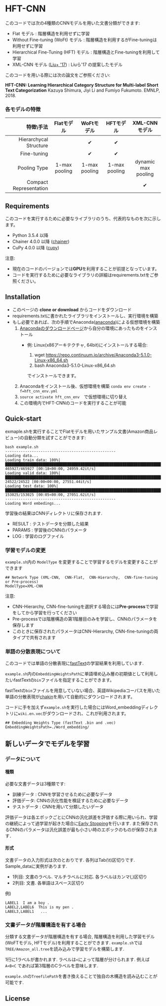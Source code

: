 HFT-CNN
==
このコードでは次の4種類のCNNモデルを用いた文書分類ができます:
* Flat モデル : 階層構造を利用せずに学習
* Without Fine-tuning (WoFt) モデル : 階層構造を利用するがFine-tuningは利用せずに学習
* Hierarchical Fine-Tuning (HFT) モデル : 階層構造とFine-tuningを利用して学習
* XML-CNN モデル ([Liu+ '17](http://nyc.lti.cs.cmu.edu/yiming/Publications/jliu-sigir17.pdf)) : Liuら'17 の提案したモデル

このコードを用いる際には次の論文をご参照ください: 

**HFT-CNN: Learning Hierarchical Category Structure for Multi-label Short Text Categorization** Kazuya Shimura, Jiyi Li and Fumiyo Fukumoto. EMNLP, 2018.


### 各モデルの特徴

|              特徴\手法 |   Flatモデル  |   WoFtモデル  |   HFTモデル   |    XML-CNNモデル    |
|-----------------------:|:-------------:|:-------------:|:-------------:|:-------------------:|
|              Hierarchycal Structure |               |       ✔       |       ✔       |                     |
|            Fine-tuning |               |       ✔       |       ✔       |                     |
|                Pooling Type | 1-max pooling | 1-max pooling | 1-max pooling | dynamic max pooling |
| Compact Representation |               |               |               |          ✔          |

## Requirements
このコードを実行するために必要なライブラリのうち、代表的なものを次に示します。
* Python 3.5.4 以降
* Chainer 4.0.0 以降 ([chainer](http://chainer.org/))
* CuPy 4.0.0 以降 ([cupy](https://cupy.chainer.org/))

注意: 
* 現在のコードのバージョンでは**GPU**を利用することが前提となっています。
* コードを実行するために必要なライブラリの詳細はrequirements.txtをご参照ください。

## Installation
* このページの **clone or download** からコードをダウンロード
* requirements.txtに書かれたライブラリをインストールし、実行環境を構築
* もし必要であれば、次の手順でAnaconda([anaconda](https://www.anaconda.com/enterprise/))による仮想環境を構築
    1. [Anacondaのダウンロードページ](https://www.anaconda.com/download/)から自分の環境にあったものをインストール
        * 例: Linux(x86アーキテクチャ, 64bit)にインストールする場合:
            1. wget https://repo.continuum.io/archive/Anaconda3-5.1.0-Linux-x86_64.sh
            1. bash Anaconda3-5.1.0-Linux-x86_64.sh
            
            でインストールできます。
    3. Anacondaをインストール後、仮想環境を構築
        ```conda env create -f=hft_cnn_env.yml```
    4. ```source activate hft_cnn_env```　で仮想環境に切り替え
    5. この環境内でHFT-CNNのコードを実行することが可能


## Quick-start
exmaple.shを実行することでFlatモデルを用いたサンプル文書(Amazon商品レビュー)の自動分類を試すことができます:
```
bash example.sh
--------------------------------------------------
Loading data...
Loading train data: 100%|███████████████████████████████████████████████████████████████████████████████████████████████████████████████████████████████████████████████████████████████████████████████████████████████████████████████| 465927/465927 [00:18<00:00, 24959.42it/s]
Loading valid data: 100%|█████████████████████████████████████████████████████████████████████████████████████████████████████████████████████████████████████████████████████████████████████████████████████████████████████████████████| 24522/24522 [00:00<00:00, 27551.44it/s]
Loading test data: 100%|████████████████████████████████████████████████████████████████████████████████████████████████████████████████████████████████████████████████████████████████████████████████████████████████████████████████| 153025/153025 [00:05<00:00, 27051.62it/s]
--------------------------------------------------
Loading Word embedings...
```
学習後の結果はCNNディレクトリに保存されます.
* RESULT : テストデータを分類した結果
* PARAMS : 学習後のCNNのパラメータ
* LOG : 学習のログファイル

### 学習モデルの変更
```example.sh```内の ```ModelType``` を変更することで学習するモデルを変更することができます
```                                                                                                                 
## Network Type (XML-CNN,  CNN-Flat,  CNN-Hierarchy,  CNN-fine-tuning or Pre-process)
ModelType=XML-CNN
```
注意: 
* CNN-Hierarchy, CNN-fine-tuningを選択する場合には**Pre-process**で学習をしてから学習を行ってください
* Pre-processでは階層構造の第1階層目のみを学習し、CNNのパラメータを保存します
* このときに保存されたパラメータはCNN-Hierarchy, CNN-fine-tuningの両タイプで共有されます

### 単語の分散表現について
このコードでは単語の分散表現に[fastText](https://github.com/facebookresearch/fastText)の学習結果を利用しています.

```example.sh```内の```EmbeddingWeightsPath```に単語埋め込み層の初期値として利用したいfastTextの```bin```ファイルを指定することができます。

fastTextの```bin```ファイルを用意していない場合、英語Wikipediaコーパスを用いた単語の分散表現が[chakin](https://github.com/chakki-works/chakin)を用いて自動的にダウンロードされます。

コードに手を加えず```example.sh```を実行した場合にはWord_embeddingディレクトリに```wiki.en.vec```がダウンロードされ、これが利用されます。
```
## Embedding Weights Type (fastText .bin and .vec)
EmbeddingWeightsPath=./Word_embedding/
```




## 新しいデータでモデルを学習
### データについて
#### 種類
必要な文書データは3種類です:
* 訓練データ : CNNを学習させるために必要なデータ
* 評価データ: CNNの汎化性能を検証するために必要なデータ
* テストデータ : CNNを用いて分類したいデータ

評価データは各エポックごとにCNNの汎化誤差を評価する際に用いられ、学習の継続によって過学習が起きた場合に[Early Stopping](https://docs.chainer.org/en/stable/reference/generated/chainer.training.triggers.EarlyStoppingTrigger.html)を行います. また保存されるCNNのパラメータは汎化誤差が最も小さい時のエポックのものが保存されます．

#### 形式
文書データの入力形式は次のとおりです. 各列はTab(\t)区切りです. Sample_dataに実例があります.
* 1列目: 文書のラベル. マルチラベルに対応. 各ラベルはカンマ(,)区切り
* 2列目: 文書. 各単語はスペース区切り

例)
```
LABEL1  I am a boy .
LABEL2,LABEL6  This is my pen .
LABEL3,LABEL1   ...
```

### 文書データが階層構造を有する場合
分類する文書データが階層構造を有する場合, 階層構造を利用した学習モデル(WoFTモデル, HFTモデル)を利用することができます.
```example.sh```では```TREE/Amazon_all.tree```を読み込みで学習モデルを構築します.

1行に1ラベルが書かれます.
ラベルは```<```によって階層が分けられます.
例えば
```A<B<C```
であれば第3階層のCラベルを意味します.

```example.sh```の```TreefilePath```を書き換えることで独自の木構造を読み込むことが可能です.

## License


